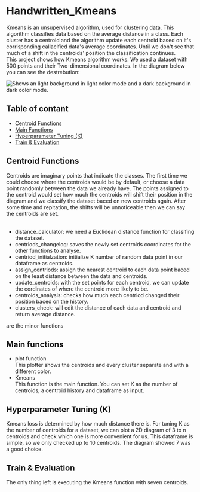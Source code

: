 # Handwritten_Kmeans
Kmeans is an unsupervised algorithm, used for clustering data. This algorithm classifies data based on the average distance in a class.
Each cluster has a centroid and the algorithm update each centroid based on it's corrisponding callacified data's average coordinates. Until we don't see that much of a shift in the centroids' position the classification continues. <br/>
This project shows how Kmeans algorithm works. We used a dataset with 500 points and their Two-dimensional coordinates. In the diagram below you can see the destrebution:

<picture>
 <source media="(prefers-color-scheme: dark)" srcset="">
 <img alt="Shows an light background in light color mode and a dark background in dark color mode." src="">
</picture> <br/>

## Table of contant
- [Centroid Functions](https://github.com/KimiyaVahidMotlagh/Handwritten_Kmeans/blob/main/README.md#Centroid-Functions) <br/>
- [Main Functions](https://github.com/KimiyaVahidMotlagh/Handwritten_Kmeans/blob/main/README.md#Main-Functions) <br/>
- [Hyperparameter Tuning (K)](https://github.com/KimiyaVahidMotlagh/Handwritten_Kmeans/blob/main/README.md#set-hyperparameter) <br/>
- [Train & Evaluation](https://github.com/KimiyaVahidMotlagh/Handwritten_Kmeans/blob/main/README.md#kmeans-execution) <br/>

## Centroid Functions
Centroids are imaginary points that indicate the classes. The first time we could choose where the centroids would be by default, or choose a data point randomly between the data we already have. The points assigned to the centroid would set how much the centroids will shift their position in the diagram and we classify the dataset baced on new centroids again. After some time and repitation, the shifts will be unnoticeable then we can say the centroids are set. <br/> <br/>

- distance_calculator: we need a Euclidean distance function for classifing the dataset. <br/>
- centriods_changelog: saves the newly set centroids coordinates for the other functions to analyse. <br/>
- centriod_initialzation: initialize K number of random data point in our dataframe as centroids. <br/>
- assign_centriods: assign the nearest centroid to each data point baced on the least distance between the data and centroids. <br/>
- update_centroids: with the set points for each centroid, we can update the cordinates of where the centroid more likely to be. <br/>
- centroids_analysis: checks how much each centriod changed their position baced on the history. <br/>
- clusters_check: will edit the distance of each data and centroid and return average distance. <br/>

are the minor functions 
## Main functions
- plot function <br/>
This plotter shows the centroids and every cluster separate and with a different color. 
- Kmeans <br/>
This function is the main function. You can set K as the number of centroids, a centroid history and dataframe as input.


## Hyperparameter Tuning (K)
Kmeans loss is determined by how much distance there is. For tuning K as the number of centroids for a dataset, we can plot a 2D diagram of 3 to n centroids and check which one is more convenient for us. This dataframe is simple, so we only checked up to 10 centroids. The diagram showed 7 was a good choice.

## Train & Evaluation
The only thing left is executing the Kmeans function with seven centroids. 
